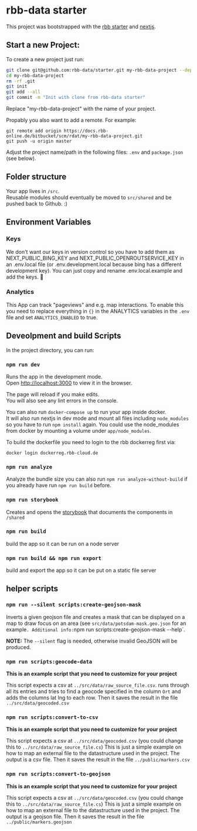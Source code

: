 # rbb-data starter

This project was bootstrapped with the [rbb starter](https://github.com/rbb-data/starter) and [nextjs](https://nextjs.org/).

## Start a new Project:

To create a new project just run:

```bash
git clone git@github.com:rbb-data/starter.git my-rbb-data-project --depth 1
cd my-rbb-data-project
rm -rf .git
git init
git add --all
git commit -m "Init with clone from rbb-data starter"
```

Replace "my-rbb-data-project" with the name of your project.

Propably you also want to add a remote.
For example:

```
git remote add origin https://docs.rbb-online.de/bitbucket/scm/rdat/my-rbb-data-project.git
git push -u origin master
```

Adjust the project name/path in the following files: `.env` and `package.json` (see below).

## Folder structure

Your app lives in `/src`.  
Reusable modules should eventually be moved to `src/shared` and be pushed back to Github. :)

## Environment Variables

### Keys

We don't want our keys in version control so you have to add them as NEXT_PUBLIC_BING_KEY and NEXT_PUBLIC_OPENROUTSERVICE_KEY in an .env.local file (or .env.development.local because bing has a different development key). You can just copy and rename .env.local.example and add the keys. 🙂

### Analytics

This App can track "pageviews" and e.g. map interactions.
To enable this you need to replace everything in `{}` in the ANALYTICS variables in the `.env` file
and set `ANALYTICS_ENABLED` to true.

## Deveolpment and build Scripts

In the project directory, you can run:

### `npm run dev`

Runs the app in the development mode.<br>
Open [http://localhost:3000](http://localhost:3000) to view it in the browser.

The page will reload if you make edits.<br>
You will also see any lint errors in the console.

You can also run `docker-compose up` to run your app inside docker.  
It will also run nextjs in dev mode and mount all files including `node_modules` so you have to run `npm install` again.
You could use the node_modules from docker by mounting a volume under `app/node_modules`.

To build the dockerfile you need to login to the rbb dockerreg first via:

```
docker login dockerreg.rbb-cloud.de
```

### `npm run analyze`

Analyze the bundle size you can also run `npm run analyze-without-build` if you already have run
`npm run build` before.

### `npm run storybook`

Creates and opens the [storybook](https://storybook.js.org/) that documents the components in `/shared`

### `npm run build`

build the app so it can be run on a node server

### `npm run build && npm run export`

build and export the app so it can be put on a static file server

## helper scripts

### `npm run --silent scripts:create-geojson-mask`

Inverts a given geojson file and creates a mask that can be displayed on a map to draw focus on an area (see `src/data/potsdam-mask.geo.json` for an example`. Additional info:`npm run scripts:create-geojson-mask --help`.

**NOTE:** The `--silent` flag is needed, otherwise invalid GeoJSON will be produced.

### `npm run scripts:geocode-data`

**This is an example script that you need to customize for your project**

This script expects a csv at `../src/data/raw_source_file.csv`. runs through all its
entries and tries to find a geocode specified in the column `Ort` and adds the columns lat lng to each row.
Then it saves the result in the file `../src/data/geocoded.csv`

### `npm run scripts:convert-to-csv`

**This is an example script that you need to customize for your project**

This script expects a csv at `../src/data/geocoded.csv` (you could change this to `../src/data/raw_source_file.cs`)
This is just a simple example on how to map an external file to the datastructure used in the project.
The output is a csv file.
Then it saves the result in the file `../public/markers.csv`

### `npm run scripts:convert-to-geojson`

**This is an example script that you need to customize for your project**

This script expects a csv at `../src/data/geocoded.csv` (you could change this to `../src/data/raw_source_file.cs`)
This is just a simple example on how to map an external file to the datastructure used in the project.
The output is a geojson file.
Then it saves the result in the file `../public/markers.geojson`
